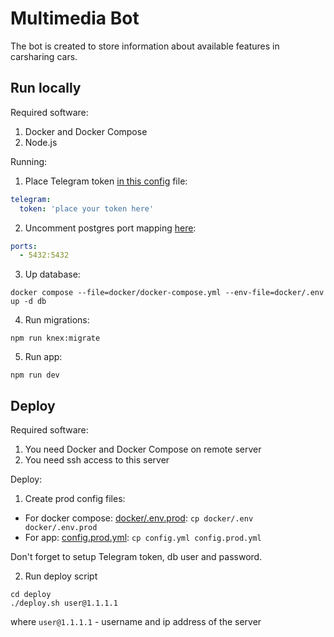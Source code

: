 # Multimedia Bot

The bot is created to store information about available features in carsharing cars.

## Run locally

Required software:
1. Docker and Docker Compose
2. Node.js

Running:
1. Place Telegram token [in this config](config.yml) file:
  ```yml
  telegram:
    token: 'place your token here'
  ```
2. Uncomment postgres port mapping [here](docker/docker-compose.yml):
  ```yml
  ports:
    - 5432:5432
  ```

3. Up database:
  ```shell
  docker compose --file=docker/docker-compose.yml --env-file=docker/.env up -d db
  ```

4. Run migrations:
  ```shell
  npm run knex:migrate
  ```

5. Run app:
  ```shell
  npm run dev
  ```

## Deploy

Required software:
1. You need Docker and Docker Compose on remote server
2. You need ssh access to this server

Deploy:
1. Create prod config files:
  - For docker compose: [docker/.env.prod](docker/.env.prod): `cp docker/.env docker/.env.prod`
  - For app: [config.prod.yml](config.prod.yml): `cp config.yml config.prod.yml`

  Don't forget to setup Telegram token, db user and password.

2. Run deploy script
  ```shell
  cd deploy
  ./deploy.sh user@1.1.1.1
  ```
  where `user@1.1.1.1` - username and ip address of the server
